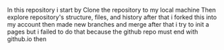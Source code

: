 In this repository i start by Clone the repository to my local machine Then explore repository's structure, files, and history after that i forked this into my account 
then made new branches and merge after that i try to init a pages but i failed to do that because the github repo must end with github.io then 

